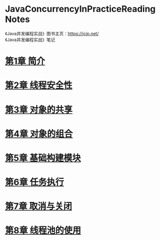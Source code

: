 # JavaConcurrencyInPracticeReadingNotes
《Java并发编程实战》图书主页：<https://jcip.net/>  
《Java并发编程实战》笔记
# [第1章 简介](https://github.com/BenYu2021/JavaConcurrencyInPracticeReadingNotes/blob/main/notes/%E7%AC%AC01%E7%AB%A0%20%E7%AE%80%E4%BB%8B.md)
# [第2章 线程安全性](https://github.com/BenYu2021/JavaConcurrencyInPracticeReadingNotes/blob/main/notes/%E7%AC%AC02%E7%AB%A0%20%E7%BA%BF%E7%A8%8B%E5%AE%89%E5%85%A8%E6%80%A7.md)
# [第3章 对象的共享](https://github.com/BenYu2021/JavaConcurrencyInPracticeReadingNotes/blob/main/notes/%E7%AC%AC03%E7%AB%A0%20%E5%AF%B9%E8%B1%A1%E7%9A%84%E5%85%B1%E4%BA%AB.md)
# [第4章 对象的组合](https://github.com/BenYu2021/JavaConcurrencyInPracticeReadingNotes/blob/main/notes/%E7%AC%AC04%E7%AB%A0%20%E5%AF%B9%E8%B1%A1%E7%9A%84%E7%BB%84%E5%90%88.md)
# [第5章 基础构建模块](https://github.com/BenYu2021/JavaConcurrencyInPracticeReadingNotes/blob/main/notes/%E7%AC%AC05%E7%AB%A0%20%E5%9F%BA%E7%A1%80%E6%9E%84%E5%BB%BA%E6%A8%A1%E5%9D%97.md)
# [第6章 任务执行](https://github.com/BenYu2021/JavaConcurrencyInPracticeReadingNotes/blob/main/notes/%E7%AC%AC06%E7%AB%A0%20%E4%BB%BB%E5%8A%A1%E6%89%A7%E8%A1%8C.md)
# [第7章 取消与关闭](https://github.com/BenYu2021/JavaConcurrencyInPracticeReadingNotes/blob/main/notes/%E7%AC%AC07%E7%AB%A0%20%E5%8F%96%E6%B6%88%E4%B8%8E%E5%85%B3%E9%97%AD.md)
# [第8章 线程池的使用](https://github.com/BenYu2021/JavaConcurrencyInPracticeReadingNotes/blob/main/notes/%E7%AC%AC08%E7%AB%A0%20%E7%BA%BF%E7%A8%8B%E6%B1%A0%E7%9A%84%E4%BD%BF%E7%94%A8.md)

